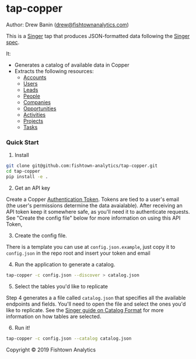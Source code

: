 # tap-copper

Author: Drew Banin (drew@fishtownanalytics.com)

This is a [Singer](http://singer.io) tap that produces JSON-formatted data following the [Singer spec](https://github.com/singer-io/getting-started/blob/master/SPEC.md).

It:
- Generates a catalog of available data in Copper
- Extracts the following resources:
  - [Accounts](https://developer.copper.com/?version=latest#0add3728-327d-4b16-82a8-40b54d176fa9)
  - [Users](https://developer.copper.com/?version=latest#0add3728-327d-4b16-82a8-40b54d176fa9)
  - [Leads](https://developer.copper.com/?version=latest#fa0e5345-3ec3-41ae-acf1-700c8fb27a3a)
  - [People](https://developer.copper.com/?version=latest#4db472db-00a1-45ab-9185-c4660916aac0)
  - [Companies](https://developer.copper.com/?version=latest#84b5bc50-275d-4a69-a004-6e3f3f077583)
  - [Opportunities](https://developer.copper.com/?version=latest#1cd9465f-bd88-4a2c-91fc-ad2d41ecc540)
  - [Activities](https://developer.copper.com/?version=latest#2c9a03e2-bb9f-431b-8d22-3ff741d8dee3)
  - [Projects](https://developer.copper.com/?version=latest#ef473fd5-7e1c-4ca7-9bc6-12c9e025afd2)
  - [Tasks](https://developer.copper.com/?version=latest#0a0059cd-6aa6-4937-a5ec-47c23319271e)

### Quick Start

1. Install

```bash
git clone git@github.com:fishtown-analytics/tap-copper.git
cd tap-copper
pip install -e .
```

2. Get an API key

Create a Copper [Authentication Token](https://developer.copper.com/?version=latest#authentication). Tokens are tied to a user's email (the user's permissions determine the data avaialable). After receiving an API token keep it somewhere safe, as you'll need it to authenticate requests. See "Create the config file" below for more information on using this API Token,

3. Create the config file.

There is a template you can use at `config.json.example`, just copy it to `config.json` in the repo root and insert your token and email

4. Run the application to generate a catalog.

```bash
tap-copper -c config.json --discover > catalog.json
```

5. Select the tables you'd like to replicate

Step 4 generates a a file called `catalog.json` that specifies all the available endpoints and fields. You'll need to open the file and select the ones you'd like to replicate. See the [Singer guide on Catalog Format](https://github.com/singer-io/getting-started/blob/c3de2a10e10164689ddd6f24fee7289184682c1f/BEST_PRACTICES.md#catalog-format) for more information on how tables are selected.

6. Run it!

```bash
tap-copper -c config.json --catalog catalog.json
```

Copyright &copy; 2019 Fishtown Analytics
